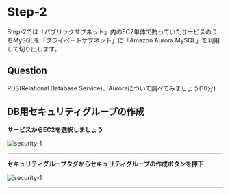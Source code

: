 # Step-2
Step-2では「パブリックサブネット」内のEC2単体で賄っていたサービスのうちMySQLを「プライベートサブネット」に「Amazon Aurora MySQL」を利用して切り出します。

## Question
RDS(Relational Database Service)、Auroraについて調べてみましょう(10分)

## DB用セキュリティグループの作成
**サービスからEC2を選択しましょう**

![security-1](./images/security-1.png "SECURITY1")

----
**セキュリティグループタグからセキュリティグループの作成ボタンを押下**

![security-1](./images/security-1.png "SECURITY1")

----

